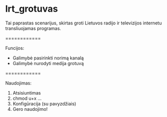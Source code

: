 lrt_grotuvas
============

Tai paprastas scenarijus, skirtas groti Lietuvos radijo ir televizijos internetu transliuojamas programas.

============

Funcijos:
* Galimybė pasirinkti norimą kanalą
* Galimybė nurodyti medija grotuvą
 
============

Naudojimas:
1. Atsisiuntimas
2. chmod u+x ...
3. Konfigūracija (su pavyzdžiais)
4. Gero naudojimo!
